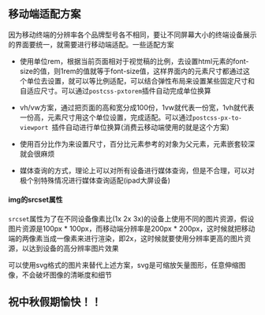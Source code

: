 ## 移动端适配方案

因为移动终端的分辨率各个品牌型号各不相同，要让不同屏幕大小的终端设备展示的界面要统一，就需要进行移动端适配。一些适配方案

- 使用单位rem，根据当前页面相对于视觉稿的比例，去设置html元素的font-size的值，则1rem的值就等于font-size值，这样界面内的元素尺寸都通过这个单位去设置，就可以等比例适配，可以结合弹性布局来设置某些固定尺寸和自适应尺寸。可以通过`postcss-pxtorem`插件自动完成单位换算
- vh/vw方案，通过把页面的高和宽分成100份，1vw就代表一份宽，1vh就代表一份高，元素尺寸用这个单位设置，完成适配。可以通过`postcss-px-to-viewport `插件自动进行单位换算(消费云移动端使用的就是这个方案)

- 使用百分比作为来设置尺寸，百分比元素参考的对象为父元素，元素嵌套较深就会很麻烦
- 媒体查询的方式，理论上可以对所有设备进行媒体查询，但是不合理，可以对极个别特殊情况进行媒体查询适配(ipad大屏设备)



#### img的srcset属性 

`srcset`属性为了在不同设备像素比(1x 2x 3x)的设备上使用不同的图片资源，假设图片资源是100px * 100px，而移动端分辨率是200px * 200px，这时候就把移动端的两像素当成一像素来进行渲染，即2x，这时候就要使用分辨率更高的图片资源，以达到设备的高分辨率图片效果

可以使用svg格式的图片来替代上述方案，svg是可缩放矢量图形，任意伸缩图像，不会破坏图像的清晰度和细节







## 祝中秋假期愉快！！

